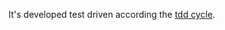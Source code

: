 It's developed test driven according the
[tdd cycle](https://blog.cleancoder.com/uncle-bob/2014/12/17/TheCyclesOfTDD.html).



